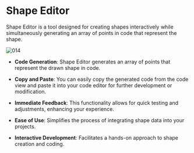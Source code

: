 # Shape Editor

 Shape Editor is a tool designed for creating shapes interactively while simultaneously generating an array of points in code that represent the shape. 


![014](https://github.com/user-attachments/assets/dc4693c4-4ce4-4f56-96ac-c7f393634e39)




- **Code Generation**: Shape Editor generates an array of points that represent the drawn shape in code.
  
- **Copy and Paste**: You can easily copy the generated code from the code view and paste it into your code editor for further development or modification.
  
- **Immediate Feedback**: This functionality allows for quick testing and adjustments, enhancing your experience.
  
- **Ease of Use**: Simplifies the process of integrating shape data into your projects.
  
- **Interactive Development**: Facilitates a hands-on approach to shape creation and coding.



